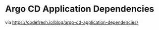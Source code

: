 # Argo CD Application Dependencies

via https://codefresh.io/blog/argo-cd-application-dependencies/
